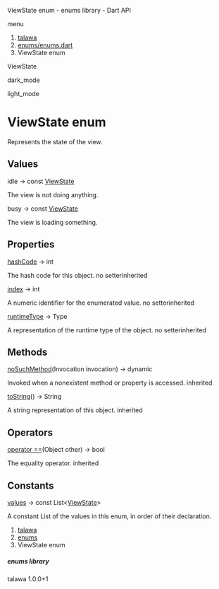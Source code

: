 




ViewState enum - enums library - Dart API







menu

1. [talawa](../index.html)
2. [enums/enums.dart](../enums_enums/enums_enums-library.html)
3. ViewState enum

ViewState


dark\_mode

light\_mode




# ViewState enum


Represents the state of the view.


## Values

idle
→ const [ViewState](../enums_enums/ViewState.html)

The view is not doing anything.


busy
→ const [ViewState](../enums_enums/ViewState.html)

The view is loading something.




## Properties

[hashCode](../enums_enums/ViewState/hashCode.html)
→ int

The hash code for this object.
no setterinherited

[index](../enums_enums/ViewState/index.html)
→ int

A numeric identifier for the enumerated value.
no setterinherited

[runtimeType](../enums_enums/ViewState/runtimeType.html)
→ Type

A representation of the runtime type of the object.
no setterinherited



## Methods

[noSuchMethod](../enums_enums/ViewState/noSuchMethod.html)(Invocation invocation)
→ dynamic


Invoked when a nonexistent method or property is accessed.
inherited

[toString](../enums_enums/ViewState/toString.html)()
→ String


A string representation of this object.
inherited



## Operators

[operator ==](../enums_enums/ViewState/operator_equals.html)(Object other)
→ bool


The equality operator.
inherited



## Constants

[values](../enums_enums/ViewState/values-constant.html)
→ const List<[ViewState](../enums_enums/ViewState.html)>

A constant List of the values in this enum, in order of their declaration.




1. [talawa](../index.html)
2. [enums](../enums_enums/enums_enums-library.html)
3. ViewState enum

##### enums library





talawa
1.0.0+1






